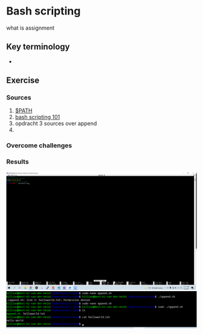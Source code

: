 # Bash scripting 
what is assignment

## Key terminology
 - 
 


## Exercise
### Sources
1. [$PATH](https://opensource.com/article/17/6/set-path-linux)
2. [bash scripting 101](https://linuxconfig.org/bash-scripting-tutorial)
3. opdracht 3 sources over append
4. 





### Overcome challenges



### Results
![SS](../../00_includes/LNX-07/script.png)
![SS](../../00_includes/LNX-07/scriptexe.png)
